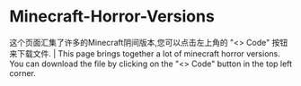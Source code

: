 # Minecraft-Horror-Versions
这个页面汇集了许多的Minecraft阴间版本,您可以点击左上角的 "<> Code" 按钮来下载文件. | This page brings together a lot of minecraft horror versions. You can download the file by clicking on the "<> Code" button in the top left corner.

